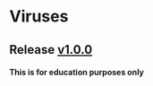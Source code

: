 # Viruses
## Release [v1.0.0](https://github.com/jac12145/Viruses/releases/tag/v1.0.0)
#### This is for education purposes only
